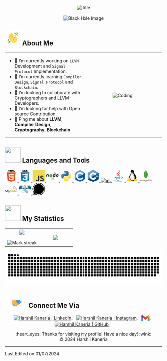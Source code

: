 <div align="center">
  <img src="https://readme-typing-svg.herokuapp.com?font=Architects+Daughter&color=%2338C2FF&size=50&center=true&vCenter=true&height=60&width=600&lines=Heyyy!+I'm+Harshil+Kaneria;Welcome+to+my+profile!" alt="Title"></img>
</div>

<br>

<div align="center">
    <img src="https://i.redd.it/10zutid8u6651.jpg" alt="Black Hole Image">

</div>

## <img src="https://raw.githubusercontent.com/ashu-guo/ashu-guo/main/assets/wave.gif" width="50px" height="50px"></img> About Me

<table align="center">
<tr border="none">
<td width="50%" align="left">

- 🔭 I’m currently working on `LLVM` Development and `Signal Protocol` Implementation.
- 🌱 I’m currently learning `Compiler Design`, `Signal Protocol` and `Blockchain`.
- 👯 I’m looking to collaborate with Cryptographers and LLVM-Developers.
- 🤔 I’m looking for help with Open source Contribution.
- 💬 Ping me about **LLVM**, **Compiler Design**, **Cryptography**, **Blockchain**

</td>
<td width="50%" align="center">
  <img align="center" alt="Coding" width="450" src="https://repository-images.githubusercontent.com/588181932/e36ec678-7984-4cdd-8e4c-a3932772ff8e">
</td>
</tr>
</table>

## <img src="https://media.giphy.com/media/M4NykXxUE0HAcK7UJ6/giphy.gif" width="50px" height="50px"></img> Languages and Tools

<p align="left">
    <a href="https://www.w3.org/html/" target="_blank" rel="noreferrer">
        <img
            src="https://raw.githubusercontent.com/devicons/devicon/master/icons/html5/html5-original-wordmark.svg"
            alt="html5"
            width="40"
            height="40"
        />
    </a>
    <a href="https://www.w3schools.com/css/" target="_blank" rel="noreferrer">
      <img
          src="https://raw.githubusercontent.com/devicons/devicon/master/icons/css3/css3-original-wordmark.svg"
          alt="css3"
          width="40"
          height="40"
      />
    </a>
    <a href="https://developer.mozilla.org/en-US/docs/Web/JavaScript" target="_blank" rel="noreferrer">
      <img
          src="https://raw.githubusercontent.com/devicons/devicon/master/icons/javascript/javascript-original.svg"
          alt="javascript"
          width="40"
          height="40"
      />
    </a>
    <a href="https://nodejs.org" target="_blank" rel="noreferrer">
        <img
                src="https://raw.githubusercontent.com/devicons/devicon/master/icons/nodejs/nodejs-original-wordmark.svg"
                alt="nodejs"
                width="40"
                height="40"
        />
    </a>
    <a href="https://www.python.org" target="_blank" rel="noreferrer">
        <img
                src="https://raw.githubusercontent.com/devicons/devicon/master/icons/python/python-original.svg"
                alt="python"
                width="40"
                height="40"
        />
    </a>
     <a href="https://en.cppreference.com/w/c" target="_blank" rel="noreferrer">
      <img
          src="https://raw.githubusercontent.com/devicons/devicon/master/icons/c/c-original.svg"
          alt="c"
          width="40"
          height="40"
      />
    </a>
    <a href="https://www.w3schools.com/cpp/" target="_blank" rel="noreferrer">
      <img
          src="https://raw.githubusercontent.com/devicons/devicon/master/icons/cplusplus/cplusplus-original.svg"
          alt="cplusplus"
          width="40"
          height="40"
      />
    </a>
    <a href="https://git-scm.com/" target="_blank" rel="noreferrer">
        <img src="https://www.vectorlogo.zone/logos/git-scm/git-scm-icon.svg" alt="git" width="40" height="40" />
    </a> 
    <a href="https://www.java.com" target="_blank" rel="noreferrer">
        <img
                src="https://raw.githubusercontent.com/devicons/devicon/master/icons/java/java-original.svg"
                alt="java"
                width="40"
                height="40"
        />
    </a>
    <a href="https://www.linux.org/" target="_blank" rel="noreferrer">
        <img
                src="https://raw.githubusercontent.com/devicons/devicon/master/icons/linux/linux-original.svg"
                alt="linux"
                width="40"
                height="40"
        />
    </a>
    <a href="https://www.mongodb.com/" target="_blank" rel="noreferrer">
        <img
                src="https://raw.githubusercontent.com/devicons/devicon/master/icons/mongodb/mongodb-original-wordmark.svg"
                alt="mongodb"
                width="40"
                height="40"
        />
    </a>
    <a href="https://www.mysql.com/" target="_blank" rel="noreferrer">
        <img
                src="https://raw.githubusercontent.com/devicons/devicon/master/icons/mysql/mysql-original-wordmark.svg"
                alt="mysql"
                width="40"
                height="40"
        />
    </a>
    <a href="https://llvm.org/" target="_blank" rel="noreferrer">
      <img
          src="https://raw.githubusercontent.com/devicons/devicon/master/icons/llvm/llvm-original.svg"
          alt="llvm"
          width="40"
          height="40"
      />
    </a>
    <a href="https://signal.org/docs/" target="_blank" rel="noreferrer">
        <img
            src="https://raw.githubusercontent.com/simple-icons/simple-icons/master/icons/signal.svg"
            alt="signal protocol"
            width="40"
            height="40"
        />
    </a>
</p>

## <img src="https://media2.giphy.com/media/QssGEmpkyEOhBCb7e1/giphy.gif?cid=ecf05e47a0n3gi1bfqntqmob8g9aid1oyj2wr3ds3mg700bl&rid=giphy.gif" width="50px" height="50px"> My Statistics

<table align="center">
<tr border="none">
<td width="50%" align="center">

  <img  align="center"  src="https://github-readme-stats.vercel.app/api?username=harshil1277&theme=chartreuse-dark&show_icons=true&count_private=true" />
  <br></br>
  <img  title="🔥 Get streak stats for your profile at git.io/streak-stats" alt="Mark streak" src="https://github-readme-streak-stats.herokuapp.com/?user=harshil1277&theme=chartreuse-dark&hide_border=false" /> 
</td>
<td width="50%" align="center">

  <img  align="center"  src="https://github-readme-stats.anuraghazra1.vercel.app/api/top-langs/?username=harshil1277&theme=chartreuse-dark&hide_border=false&no-bg=true&no-frame=true&langs_count=10"/>

  </td>
</tr>
</table>

<p>
    <picture align="center">
      <source media="(prefers-color-scheme: dark)" srcset="https://github.com/harshil1277/harshil1277/blob/output/github-snake-dark.svg">
      <source media="(prefers-color-scheme: light)" srcset="https://github.com/harshil1277/harshil1277/blob/output/github-snake-dark.svg">
      <img alt="github contribution grid snake animation" src="https://github.com/harshil1277/harshil1277/blob/output/github-snake-dark.svg">
    </picture>
</p>


## <img src='https://raw.githubusercontent.com/ashu-guo/ashu-guo/main/assets/handshake.gif' width="70px" height="40px"> Connect Me Via

<p align="center">

  <a href="https://www.linkedin.com/in/harshil-kaneria-917694229/" target="_blank">
    <img align="center" alt="Harshil Kaneria | LinkedIn" width="26px" src="https://upload.wikimedia.org/wikipedia/commons/c/ca/LinkedIn_logo_initials.png" />
  </a> &nbsp;&nbsp;

  <a href="https://www.instagram.com/harshil__0733/" target="_blank">
    <img align="center" alt="Harshil Kaneria | Instagram" width="26px" src="https://upload.wikimedia.org/wikipedia/commons/a/a5/Instagram_icon.png" />
</a> &nbsp;&nbsp;


  <a href="mailto:kaneria.1@iitj.ac.in" >
    <img align="center" alt="Harshil Kaneria | Gmail" width="26px" src="https://raw.githubusercontent.com/ashu-guo/ashu-guo/master/assets/gmail.svg" />
  </a> &nbsp;&nbsp;

 <a href="https://profile-summary-for-github.herokuapp.com/user/harshil1277" target="_blank">
    <img align="center" alt="Harshil Kaneria | GitHub" width="26px" src="https://upload.wikimedia.org/wikipedia/commons/thumb/a/ae/Github-desktop-logo-symbol.svg/1024px-Github-desktop-logo-symbol.svg.png" />
  </a> &nbsp;&nbsp;
  
<p>
<div align="center">
  :heart_eyes: Thanks for visiting my profile! Have a nice day! :wink: <br/>
  &copy; 2024 Harshil Kaneria
</div>

---

Last Edited on 01/07/2024
